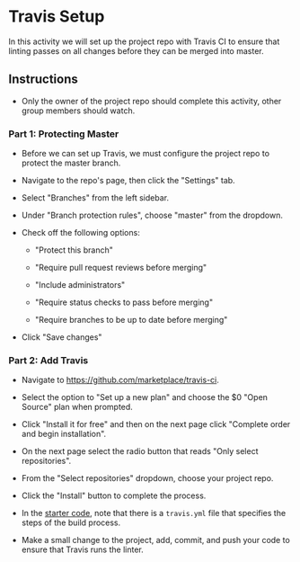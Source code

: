 # Travis Setup

In this activity we will set up the project repo with Travis CI to ensure that linting passes on all changes before they can be merged into master.

## Instructions

* Only the owner of the project repo should complete this activity, other group members should watch.

### Part 1: Protecting Master

* Before we can set up Travis, we must configure the project repo to protect the master branch.

* Navigate to the repo's page, then click the "Settings" tab.

* Select "Branches" from the left sidebar.

* Under "Branch protection rules", choose "master" from the dropdown.

* Check off the following options:

  * "Protect this branch"

  * "Require pull request reviews before merging"

  * "Include administrators"

  * "Require status checks to pass before merging"

  * "Require branches to be up to date before merging"

* Click "Save changes"

### Part 2: Add Travis

* Navigate to <https://github.com/marketplace/travis-ci>.

* Select the option to "Set up a new plan" and choose the $0 "Open Source" plan when prompted.

* Click "Install it for free" and then on the next page click "Complete order and begin installation".

* On the next page select the radio button that reads "Only select repositories".

* From the "Select repositories" dropdown, choose your project repo.

* Click the "Install" button to complete the process.

* In the [starter code](../../../14-full-stack/04-Supplemental/Sequelize-Passport-Example), note that there is a `travis.yml` file that specifies the steps of the build process. 

* Make a small change to the project, add, commit, and push your code to ensure that Travis runs the linter.